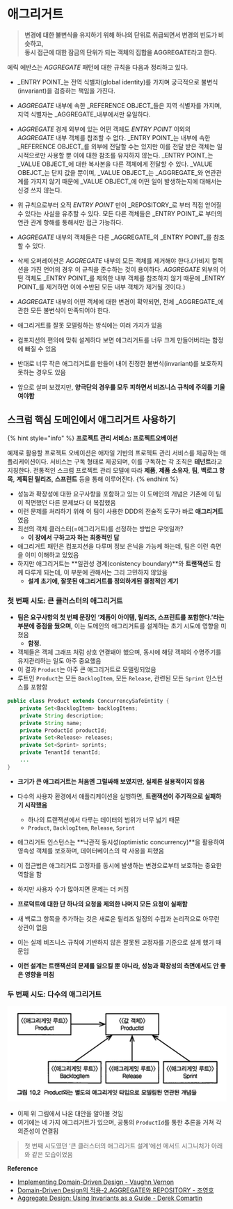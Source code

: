 # 애그리거트

> **변경에 대한 불변식을 유지하기 위해 하나의 단위로 취급되면서 변경의 빈도가 비슷하고,** \
> **동시 접근에 대한 잠금의 단위가 되는 객체의 집합을 AGGREGATE라고 한다.**

에릭 에반스는 _AGGREGATE_ 패턴에 대한 규칙을 다음과 정리하고 있다.

* _ENTRY POINT_는 전역 식별자(global identity)를 가지며 궁극적으로 불변식(invariant)을 검증하는 책임을 가진다.
* _AGGREGATE_ 내부에 속한 _REFERENCE OBJECT_들은 지역 식별자를 가지며, 지역 식별자는 _AGGREGATE_내부에서만 유일하다.
* _AGGREGATE_ 경계 외부에 있는 어떤 객체도 _ENTRY POINT_ 이외의 _AGGREGATE_ 내부 객체를 참조할 수 없다. _ENTRY POINT_는 내부에 속한 _REFERENCE OBJECT_를 외부에 전달할 수는 있지만 이를 전달 받은 객체는 일시적으로만 사용할 뿐 이에 대한 참조를 유지하지 않는다. _ENTRY POINT_는 _VALUE OBJECT_에 대한 복사본을 다른 객체에게 전달할 수 있다. _VALUE OBEJCT_는 단지 값을 뿐이며, _VALUE OBJECT_는 _AGGREGATE_와 연관관계를 가지지 않기 때문에 _VALUE OBJECT_에 어떤 일이 발생하는지에 대해서는 신경 쓰지 않는다.
* 위 규칙으로부터 오직 _ENTRY POINT_ 만이 _REPOSITORY_로 부터 직접 얻어질 수 있다는 사실을 유추할 수 있다. 모든 다른 객체들은 _ENTRY POINT_로 부터의 연관 관계 항해를 통해서만 접근 가능하다.
* _AGGREGATE_ 내부의 객체들은 다른 _AGGREGATE_의 _ENTRY POINT_를 참조할 수 있다.
* 삭제 오퍼레이션은 _AGGREGATE_ 내부의 모든 객체를 제거해야 한다.(가비지 컬렉션을 가진 언어의 경우 이 규칙을 준수하는 것이 용이하다. _AGGREGATE_ 외부의 어떤 객체도 _ENTRY POINT_를 제외한 내부 객체를 참조하지 않기 때문에 _ENTRY POINT_를 제거하면 이에 수반된 모든 내부 객체가 제거될 것이다.)
* _AGGREGATE_ 내부의 어떤 객체에 대한 변경이 확약되면, 전체 _AGGREGATE_에 관한 모든 불변식이 만족되어야 한다.



* 애그리거트를 잘못 모델링하는 방식에는 여러 가지가 있음
* 컴포지션의 편의에 맞춰 설계하다 보면 애그리거트를 너무 크게 만들어버리는 함정에 빠질 수 있음
* 반대로 너무 작은 애그리거트를 만들어 내어 진정한 불변식(invariant)를 보호하지 못하는 경우도 있음
* 앞으로 살펴 보겠지만, **양극단의 경우를 모두 피하면서 비즈니스 규칙에 주의를 기울여야함**

## 스크럼 핵심 도메인에서 애그리거트 사용하기

{% hint style="info" %}
**프로젝트 관리 서비스: 프로젝트오베이션**



예제로 활용할 프로젝트 오베이션은 애자일 기반의 프로젝트 관리 서비스를 제공하는 애플리케이션이다. 서비스는 구독 형태로 제공되며, 이를 구독하는 각 조직은 **테넌트**라고 지칭한다. 전통적인 스크럼 프로젝트 관리 모델에 따라 **제품**, **제품 소유자**, **팀**, **백로그 항목**, **계획된 릴리즈**, **스프린트** 등을 통해 이루어진다.
{% endhint %}



* 성능과 확장성에 대한 요구사항을 포함하고 있는 이 도메인의 개념은 기존에 이 팀이 직면했던 다른 문제보다 더 복잡했음
* 이런 문제를 처리하기 위해 이 팀이 사용한 DDD의 전술적 도구가 바로 **애그리거트**였음
* 최선의 객체 클러스터(=애그리거트)를 선정하는 방법은 무엇일까?
  * **이 장에서 구하고자 하는 최종적인 답**
* 애그리거트 패턴은 컴포지션을 다루며 정보 은닉을 가능케 하는데, 팀은 이런 측면을 이미 이해하고 있었음
* 하지만 애그리거트는 **일관성 경계(conistency boundary)**와 **트랜잭션**도 함께 다루게 되는데, 이 부분에 관해서는 그리 고민하지 않았음
  * **설계 초기에, 잘못된 애그리거트를 정의하게된 결정적인 계기**

### 첫 번째 시도: 큰 클러스터의 애그리거트

* **팀은 요구사항의 첫 번째 문장인 ‘제품이 아이템, 릴리즈, 스프린트를 포함한다.’라는 부분에 중점을 뒀으며**, 이는 도메인의 애그리거트를 설계하는 초기 시도에 영향을 미쳤음
  * **함정.**
* 객체들은 객체 그래프 처럼 상호 연결돼야 했으며, 동시에 해당 객체의 수명주기를 유지관리하는 일도 아주 중요했음
* 이 결과 `Product`는 아주 큰 애그리거트로 모델링되었음
* 루트인 `Product`는 모든 `BacklogItem`, 모든 `Release`, 관련된 모든 `Sprint` 인스턴스를 포함함

```java
public class Product extends ConcurrencySafeEntity {
    private Set<BacklogItem> backlogItems;
    private String description;
    private String name;
    private ProductId productId;
    private Set<Release> releases;
    private Set<Sprint> sprints;
    private TenantId tenantId;
    ...
}
```



* **크기가 큰 애그리거트는 처음엔 그럴싸해 보였지만, 실제론 실용적이지 않음**
* 다수의 사용자 환경에서 애플리케이션을 실행하면, **트랜잭션이 주기적으로 실패하기 시작했음**
  * 하나의 트랜잭션에서 다루는 데이터의 범위가 너무 넓기 때문
  * `Product`, `BacklogItem`, `Release`, `Sprint`
* 애그리거트 인스턴스는 **낙관적 동시성(optimistic concurrency)**을 활용하여 영속성 객체를 보호하며, 데이터베이스의 락 사용을 피했음
* 이 접근법은 애그리거트 고정자를 동시에 발생하는 변경으로부터 보호하는 중요한 역할을 함



* 하지만 사용자 수가 많아지면 문제는 더 커짐
* **프로덕트에 대한 단 하나의 요청을 제외한 나머지 모든 요청이 실패함**
* 새 백로그 항목을 추가하는 것은 새로운 릴리즈 일정의 수립과 논리적으로 아무런 상관이 없음
* 이는 실제 비즈니스 규칙에 기반하지 않은 잘못된 고정자를 기준으로 설계 했기 때문임
* **이런 설계는 트랜잭션의 문제를 일으킬 뿐 아니라, 성능과 확장성의 측면에서도 안 좋은 영향을 미침**

### 두 번째 시도: 다수의 애그리거트

![](../../../.gitbook/assets/Untitled.png)

* 이제 위 그림에서 나온 대안을 알아볼 것임
* 여기에는 네 가지 애그리거트가 있으며, 공통의 `ProductId`를 통한 추론을 거쳐 각 의존성이 연결됨

> 첫 번째 시도였던 ‘큰 클러스터의 애그리거트 설계'에선 메서드 시그니처가 아래와 같은 모습이었음













**Reference**

* [Implementing Domain-Driven Design - Vaughn Vernon](https://books.google.co.kr/books/about/Implementing\_Domain\_Driven\_Design.html?id=X7DpD5g3VP8C\&source=kp\_book\_description\&redir\_esc=y)
* [Domain-Driven Design의 적용-2.AGGREGATE와 REPOSITORY - 조영호](http://aeternum.egloos.com/1144679)
* [Aggregate Design: Using Invariants as a Guide - Derek Comartin](https://codeopinion.com/aggregate-design-using-invariants-as-a-guide/)

